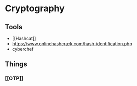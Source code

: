 # Cryptography

## Tools
- [[Hashcat]]
- https://www.onlinehashcrack.com/hash-identification.php
- cyberchef


## Things

### [[OTP]]